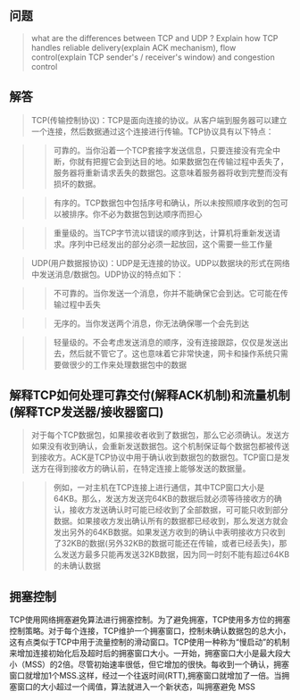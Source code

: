 ## 问题

> what are the differences between TCP and UDP ? Explain how TCP handles reliable delivery(explain ACK mechanism), flow control(explain TCP sender's / receiver's window) and congestion control

## 解答

> TCP(传输控制协议)：TCP是面向连接的协议。从客户端到服务器可以建立一个连接，然后数据通过这个连接进行传输。TCP协议具有以下特点：

>> 可靠的。当你沿着一个TCP套接字发送信息，只要连接没有完全中断，你就有把握它会到达目的地。如果数据包在传输过程中丢失了，服务器将重新请求丢失的数据包。这意味着服务器将收到完整而没有损坏的数据。

>> 有序的。TCP数据包中包括序号和确认，所以未按照顺序收到的包可以被排序。你不必为数据包到达顺序而担心

>> 重量级的。当TCP字节流以错误的顺序到达，计算机将重新发送请求。序列中已经发出的部分必须一起放回，这个需要一些工作量

> UDP(用户数据报协议)：UDP是无连接的协议。UDP以数据块的形式在网络中发送消息/数据包。UDP协议的特点如下：

>> 不可靠的。当你发送一个消息，你并不能确保它会到达。它可能在传输过程中丢失

>> 无序的。当你发送两个消息，你无法确保哪一个会先到达

>> 轻量级的。不会考虑发送消息的顺序，没有连接跟踪，仅仅是发送出去，然后就不管它了。这也意味着它非常快速，网卡和操作系统只需要做很少的工作来处理数据包中的数据

## 解释TCP如何处理可靠交付(解释ACK机制)和流量机制(解释TCP发送器/接收器窗口)

> 对于每个TCP数据包，如果接收者收到了数据包，那么它必须确认。发送方如果没有收到确认，会重新发送数据包。这个机制保证每个数据包都被传送到接收方。ACK是TCP协议中用于确认收到数据包的数据包。TCP窗口是发送方在得到接收方的确认前，在特定连接上能够发送的数据量。

>> 例如，一对主机在TCP连接上进行通信，其中TCP窗口大小是64KB。那么，发送方发送完64KB的数据后就必须等待接收方的确认，接收方发送确认时可能已经收到了全部数据，可可能只收到部分数据。如果接收方发出确认所有的数据都已经收到，那么发送方就会发出另外的64KB数据。如果发送方收到的确认中表明接收方只收到了32KB的数据(另外32KB的数据可能还在传输，或者已经丢失)，那么发送方最多只能再发送32KB数据，因为同一时刻不能有超过64KB的未确认数据

## 拥塞控制

TCP使用网络拥塞避免算法进行拥塞控制。为了避免拥塞，TCP使用多方位的拥塞控制策略。对于每个连接，TCP维护一个拥塞窗口，控制未确认数据包的总大小，这有点类似于TCP中用于流量控制的滑动窗口。TCP使用一种称为“慢启动”的机制来增加连接初始化后及超时后的拥塞窗口大小。一开始，拥塞窗口大小是最大段大小（MSS）的2倍。尽管初始速率很低，但它增加的很快。每收到一个确认，拥塞窗口就增加1个MSS.这样，经过一个往返时间(RTT),拥塞窗口就增加了一倍。当拥塞窗口的大小超过一个阈值，算法就进入一个新状态，叫拥塞避免
MSS
